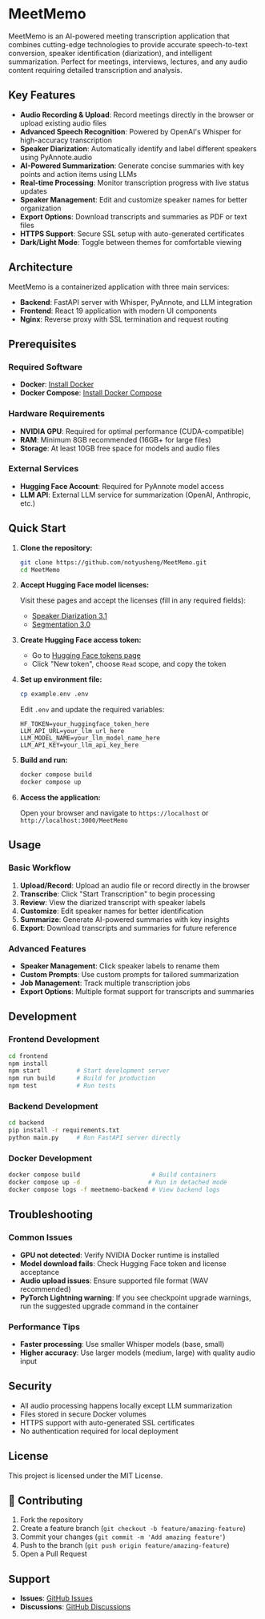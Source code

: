 # MeetMemo

MeetMemo is an AI-powered meeting transcription application that combines cutting-edge technologies to provide accurate speech-to-text conversion, speaker identification (diarization), and intelligent summarization. Perfect for meetings, interviews, lectures, and any audio content requiring detailed transcription and analysis.

## Key Features

- **Audio Recording & Upload**: Record meetings directly in the browser or upload existing audio files
- **Advanced Speech Recognition**: Powered by OpenAI's Whisper for high-accuracy transcription  
- **Speaker Diarization**: Automatically identify and label different speakers using PyAnnote.audio
- **AI-Powered Summarization**: Generate concise summaries with key points and action items using LLMs
- **Real-time Processing**: Monitor transcription progress with live status updates
- **Speaker Management**: Edit and customize speaker names for better organization
- **Export Options**: Download transcripts and summaries as PDF or text files
- **HTTPS Support**: Secure SSL setup with auto-generated certificates
- **Dark/Light Mode**: Toggle between themes for comfortable viewing

## Architecture

MeetMemo is a containerized application with three main services:

- **Backend**: FastAPI server with Whisper, PyAnnote, and LLM integration
- **Frontend**: React 19 application with modern UI components
- **Nginx**: Reverse proxy with SSL termination and request routing

## Prerequisites

### Required Software
- **Docker**: [Install Docker](https://docs.docker.com/get-docker/)
- **Docker Compose**: [Install Docker Compose](https://docs.docker.com/compose/install/)

### Hardware Requirements
- **NVIDIA GPU**: Required for optimal performance (CUDA-compatible)
- **RAM**: Minimum 8GB recommended (16GB+ for large files)
- **Storage**: At least 10GB free space for models and audio files

### External Services
- **Hugging Face Account**: Required for PyAnnote model access
- **LLM API**: External LLM service for summarization (OpenAI, Anthropic, etc.)

## Quick Start

1. **Clone the repository:**
   ```bash
   git clone https://github.com/notyusheng/MeetMemo.git
   cd MeetMemo
   ```

2. **Accept Hugging Face model licenses:**
   
   Visit these pages and accept the licenses (fill in any required fields):
   - [Speaker Diarization 3.1](https://huggingface.co/pyannote/speaker-diarization-3.1)
   - [Segmentation 3.0](https://huggingface.co/pyannote/segmentation-3.0)

3. **Create Hugging Face access token:**
   - Go to [Hugging Face tokens page](https://huggingface.co/settings/tokens)
   - Click "New token", choose `Read` scope, and copy the token

4. **Set up environment file:**
   ```bash
   cp example.env .env
   ```
   
   Edit `.env` and update the required variables:
   ```env
   HF_TOKEN=your_huggingface_token_here
   LLM_API_URL=your_llm_url_here
   LLM_MODEL_NAME=your_llm_model_name_here
   LLM_API_KEY=your_llm_api_key_here
   ```

5. **Build and run:**
   ```bash
   docker compose build
   docker compose up
   ```

6. **Access the application:**
   
   Open your browser and navigate to `https://localhost` or `http://localhost:3000/MeetMemo`

## Usage

### Basic Workflow
1. **Upload/Record**: Upload an audio file or record directly in the browser
2. **Transcribe**: Click "Start Transcription" to begin processing  
3. **Review**: View the diarized transcript with speaker labels
4. **Customize**: Edit speaker names for better identification
5. **Summarize**: Generate AI-powered summaries with key insights
6. **Export**: Download transcripts and summaries for future reference

### Advanced Features
- **Speaker Management**: Click speaker labels to rename them
- **Custom Prompts**: Use custom prompts for tailored summarization
- **Job Management**: Track multiple transcription jobs
- **Export Options**: Multiple format support for transcripts and summaries

## Development

### Frontend Development
```bash
cd frontend
npm install
npm start          # Start development server
npm run build      # Build for production
npm test           # Run tests
```

### Backend Development  
```bash
cd backend
pip install -r requirements.txt
python main.py     # Run FastAPI server directly
```

### Docker Development
```bash
docker compose build                    # Build containers
docker compose up -d                   # Run in detached mode
docker compose logs -f meetmemo-backend # View backend logs
```

## Troubleshooting

### Common Issues
- **GPU not detected**: Verify NVIDIA Docker runtime is installed
- **Model download fails**: Check Hugging Face token and license acceptance
- **Audio upload issues**: Ensure supported file format (WAV recommended)
- **PyTorch Lightning warning**: If you see checkpoint upgrade warnings, run the suggested upgrade command in the container

### Performance Tips
- **Faster processing**: Use smaller Whisper models (base, small)
- **Higher accuracy**: Use larger models (medium, large) with quality audio input

## Security

- All audio processing happens locally except LLM summarization
- Files stored in secure Docker volumes
- HTTPS support with auto-generated SSL certificates
- No authentication required for local deployment

## License

This project is licensed under the MIT License.

## 🤝 Contributing

1. Fork the repository
2. Create a feature branch (`git checkout -b feature/amazing-feature`)
3. Commit your changes (`git commit -m 'Add amazing feature'`)
4. Push to the branch (`git push origin feature/amazing-feature`)
5. Open a Pull Request

## Support

- **Issues**: [GitHub Issues](https://github.com/notyusheng/MeetMemo/issues)
- **Discussions**: [GitHub Discussions](https://github.com/notyusheng/MeetMemo/discussions)
